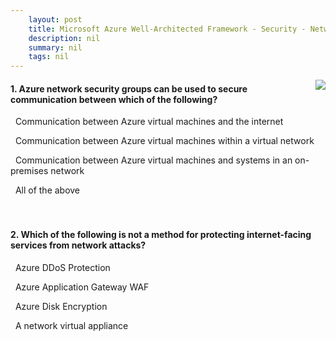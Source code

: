 ```yaml
---
    layout: post
    title: Microsoft Azure Well-Architected Framework - Security - Network security
    description: nil
    summary: nil
    tags: nil
---
```



 <a target="_blank" href="https://docs.microsoft.com/en-us/learn/modules/azure-well-architected-security/6-network-security/"><i class="fas fa-external-link-alt"></i> </a>
 <img align="right" src="https://docs.microsoft.com/en-us/learn/achievements/azure-well-architected-security.svg">
####  1. Azure network security groups can be used to secure communication between which of the following?


<i class='far fa-square'></i> &nbsp;&nbsp;Communication between Azure virtual machines and the internet

<i class='far fa-square'></i> &nbsp;&nbsp;Communication between Azure virtual machines within a virtual network

<i class='far fa-square'></i> &nbsp;&nbsp;Communication between Azure virtual machines and systems in an on-premises network

<i class='fas fa-check-square' style='color: Dodgerblue;'></i> &nbsp;&nbsp;All of the above
<br />
<br />
<br />

####  2. Which of the following is not a method for protecting internet-facing services from network attacks?


<i class='far fa-square'></i> &nbsp;&nbsp;Azure DDoS Protection

<i class='far fa-square'></i> &nbsp;&nbsp;Azure Application Gateway WAF

<i class='fas fa-check-square' style='color: Dodgerblue;'></i> &nbsp;&nbsp;Azure Disk Encryption

<i class='far fa-square'></i> &nbsp;&nbsp;A network virtual appliance
<br />
<br />
<br />
